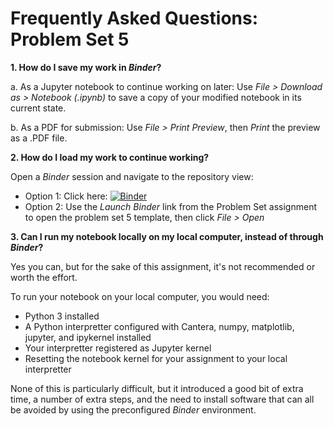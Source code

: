 # Frequently Asked Questions: Problem Set 5

__1. How do I save my work in _Binder_?__

a. As a Jupyter notebook to continue working on later:
Use _File > Download as > Notebook (.ipynb)_ to save a copy of your modified notebook in its current state.

b. As a PDF for submission: 
Use _File > Print Preview_, then _Print_ the preview as a .PDF file.

__2. How do I load my work to continue working?__

Open a _Binder_ session and navigate to the repository view:

* Option 1: Click here: [![Binder](https://mybinder.org/badge_logo.svg)](https://mybinder.org/v2/gh/ajsusa/me362b_winter2021/a9fbe0266c568b5cbe282848c2265c965fcc5716)
* Option 2: Use the _Launch Binder_ link from the Problem Set assignment to open the problem set 5 template, then click _File > Open_

__3. Can I run my notebook locally on my local computer, instead of through _Binder_?__

Yes you can, but for the sake of this assignment, it's not recommended or worth the effort.

To run your notebook on your local computer, you would need:

* Python 3 installed
* A Python interpretter configured with Cantera, numpy, matplotlib, jupyter, and ipykernel installed
* Your interpretter registered as Jupyter kernel
* Resetting the notebook kernel for your assignment to your local interpretter

None of this is particularly difficult, but it introduced a good bit of extra time, a number of extra steps,
and the need to install software that can all be avoided by using the preconfigured _Binder_ environment. 
